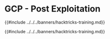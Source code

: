 # GCP - Post Exploitation

{{#include ../../../banners/hacktricks-training.md}}

{{#include ../../../banners/hacktricks-training.md}}

